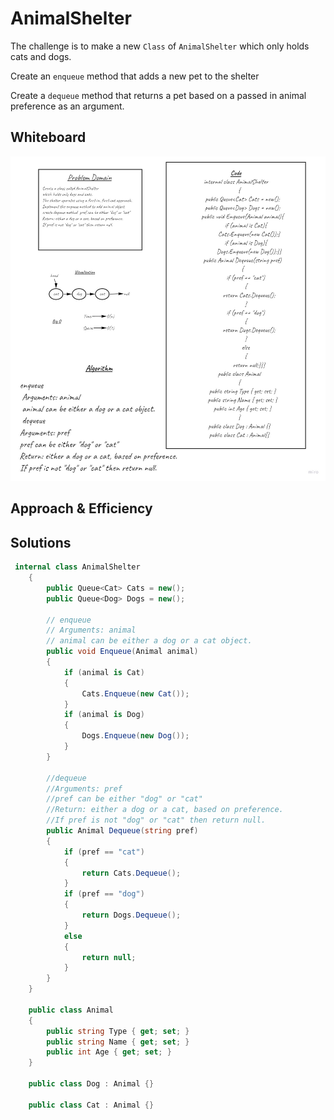 # AnimalShelter

The challenge is to make a new `Class` of `AnimalShelter` which only holds cats and dogs.  

Create an `enqueue` method that adds a new pet to the shelter

Create a `dequeue` method that returns a pet based on a passed in animal preference as an argument. 

## Whiteboard

![Whiteboard](../assert/animal-shelter-whiteboard.jpg)

## Approach & Efficiency


## Solutions


``` C#
 internal class AnimalShelter
    {
        public Queue<Cat> Cats = new();
        public Queue<Dog> Dogs = new();

        // enqueue
        // Arguments: animal
        // animal can be either a dog or a cat object.
        public void Enqueue(Animal animal)
        {
            if (animal is Cat)
            {
                Cats.Enqueue(new Cat());
            }
            if (animal is Dog)
            {
                Dogs.Enqueue(new Dog());
            }
        }

        //dequeue
        //Arguments: pref
        //pref can be either "dog" or "cat"
        //Return: either a dog or a cat, based on preference.
        //If pref is not "dog" or "cat" then return null.
        public Animal Dequeue(string pref)
        {
            if (pref == "cat")
            {
                return Cats.Dequeue();
            }
            if (pref == "dog")
            {
                return Dogs.Dequeue();
            }
            else
            {
                return null;
            }
        }
    }

    public class Animal
    {
        public string Type { get; set; }
        public string Name { get; set; }
        public int Age { get; set; }
    }

    public class Dog : Animal {}

    public class Cat : Animal {}
```